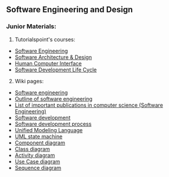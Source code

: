 ## Software Engineering and Design

### Junior Materials:

1. Tutorialspoint's courses:
  - [Software Engineering](http://www.tutorialspoint.com/software_engineering/index.htm)
  - [Software Architecture & Design](http://www.tutorialspoint.com/software_architecture_design/index.htm)
  - [Human Computer Interface](http://www.tutorialspoint.com/human_computer_interface/index.htm)
  - [Software Development Life Cycle](http://www.tutorialspoint.com/sdlc/index.htm)

2. Wiki pages:
  - [Software engineering](https://en.wikipedia.org/wiki/Software_engineering)
  - [Outline of software engineering](https://en.wikipedia.org/wiki/Outline_of_software_engineering#Notable_publications)
  - [List of important publications in computer science (Software Engineering)](https://en.wikipedia.org/wiki/List_of_important_publications_in_computer_science#Software_engineering)
  - [Software development](https://en.wikipedia.org/wiki/Software_development)
  - [Software development process](https://en.wikipedia.org/wiki/Software_development_process)
  - [Unified Modeling Language](https://en.wikipedia.org/wiki/Unified_Modeling_Language#Interaction_diagrams)
  - [UML state machine](https://en.wikipedia.org/wiki/UML_state_machine)
  - [Component diagram](https://en.wikipedia.org/wiki/Component_diagram)
  - [Class diagram](https://en.wikipedia.org/wiki/Class_diagram)
  - [Activity diagram](https://en.wikipedia.org/wiki/Activity_diagram)
  - [Use Case diagram](https://en.wikipedia.org/wiki/Use_Case_Diagram)
  - [Sequence diagram](https://en.wikipedia.org/wiki/Sequence_diagram)
